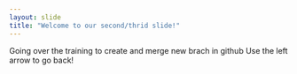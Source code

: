 ```yaml
---
layout: slide
title: "Welcome to our second/thrid slide!"
---
```

Going over the training to create and merge new brach in github
Use the left arrow to go back!
